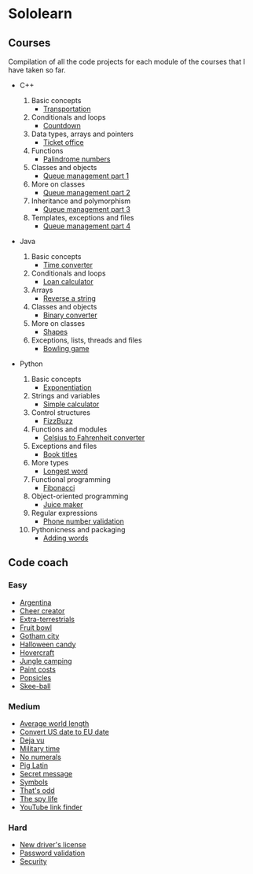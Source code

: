 # Sololearn

## Courses

Compilation of all the code projects for each module of the courses that I have taken so far.

- C++
  1. Basic concepts
		- [Transportation](https://github.com/HenestrosaConH/sololearn/tree/main/C%2B%2B/1.%20Basic%20concepts/Code%20project/Transportation)
	2. Conditionals and loops
		- [Countdown](https://github.com/HenestrosaConH/sololearn/tree/main/C%2B%2B/2.%20Conditionals%20and%20loops/Code%20project/Countdown)
	3. Data types, arrays and pointers
		- [Ticket office](https://github.com/HenestrosaConH/sololearn/tree/main/C%2B%2B/3.%20Data%20types%2C%20arrays%20and%20pointers/Code%20project/Ticket%20office)
	4. Functions
		- [Palindrome numbers](https://github.com/HenestrosaConH/sololearn/tree/main/C%2B%2B/4.%20Functions/Code%20project/Palindrome%20numbers)
	5. Classes and objects
		- [Queue management part 1](https://github.com/HenestrosaConH/sololearn/tree/main/C%2B%2B/5.%20Classes%20and%20objects/Code%20coach/Queue%20management%20part%201)
	6. More on classes
		- [Queue management part 2](https://github.com/HenestrosaConH/sololearn/tree/main/C%2B%2B/6.%20More%20on%20classes/Code%20project/Queue%20management%20part%202)
	7. Inheritance and polymorphism
		- [Queue management part 3](https://github.com/HenestrosaConH/sololearn/tree/main/C%2B%2B/7.%20Inheritance%20and%20polymorphism/Code%20project/Queue%20management%20part%203)
	8. Templates, exceptions and files
		- [Queue management part 4](https://github.com/HenestrosaConH/sololearn/tree/main/C%2B%2B/8.%20Templates%2C%20exceptions%20and%20files/Code%20project/Queue%20management%20part%204)

- Java
  1. Basic concepts
		- [Time converter](https://github.com/HenestrosaConH/sololearn/tree/main/Java/1.%20Basic%20concepts/Time%20converter)
	2. Conditionals and loops
		- [Loan calculator](https://github.com/HenestrosaConH/sololearn/tree/main/Java/2.%20Conditionals%20and%20loops/Loan%20calculator)
	3. Arrays
		- [Reverse a string](https://github.com/HenestrosaConH/sololearn/tree/main/Java/3.%20Arrays/Reverse%20a%20string)
	4. Classes and objects
		- [Binary converter](https://github.com/HenestrosaConH/sololearn/tree/main/Java/4.%20Classes%20and%20objects/Binary%20converter)
	5. More on classes
		- [Shapes](https://github.com/HenestrosaConH/sololearn/tree/main/Java/5.%20More%20on%20classes/Shapes)
	6. Exceptions, lists, threads and files
		- [Bowling game](https://github.com/HenestrosaConH/sololearn/tree/main/Java/6.%20Exceptions%2C%20lists%2C%20threads%20and%20files/Bowling%20game)

- Python
  1. Basic concepts
		- [Exponentiation](https://github.com/HenestrosaConH/sololearn/tree/main/Python/1.%20Basic%20concepts/Exponentiation)
	2. Strings and variables
		- [Simple calculator](https://github.com/HenestrosaConH/sololearn/tree/main/Python/2.%20Strings%20and%20variables/Simple%20calculator)
	3. Control structures
		- [FizzBuzz](https://github.com/HenestrosaConH/sololearn/tree/main/Python/3.%20Control%20structures/FizzBuzz)
	4. Functions and modules
		- [Celsius to Fahrenheit converter](https://github.com/HenestrosaConH/sololearn/tree/main/Python/4.%20Functions%20and%20modules/Celsius%20to%20Fahrenheit%20converter)
	5. Exceptions and files
		- [Book titles](https://github.com/HenestrosaConH/sololearn/tree/main/Python/5.%20Exceptions%20and%20files/Book%20titles)
	6. More types
		- [Longest word](https://github.com/HenestrosaConH/sololearn/tree/main/Python/6.%20More%20types/Longest%20word)
	7. Functional programming
		- [Fibonacci](https://github.com/HenestrosaConH/sololearn/tree/main/Python/7.%20Functional%20programming/Fibonacci)
	8. Object-oriented programming
		- [Juice maker](https://github.com/HenestrosaConH/sololearn/tree/main/Python/8.%20Object-oriented%20programming/Juice%20maker)
	9. Regular expressions 
		- [Phone number validation](https://github.com/HenestrosaConH/sololearn/tree/main/Python/9.%20Regular%20expressions/Phone%20number%20validation)
	10. Pythonicness and packaging
		- [Adding words](https://github.com/HenestrosaConH/sololearn/tree/main/Python/10.%20Pythonicness%20and%20packaging/Adding%20words)

## Code coach

### Easy

- [Argentina](https://github.com/HenestrosaConH/sololearn/tree/main/Code%20coach/Easy/Argentina)
- [Cheer creator](https://github.com/HenestrosaConH/sololearn/tree/main/Code%20coach/Easy/Cheer%20creator)
- [Extra-terrestrials](https://github.com/HenestrosaConH/sololearn/tree/main/Code%20coach/Easy/Extra-terrestrials)
- [Fruit bowl](https://github.com/HenestrosaConH/sololearn/tree/main/Code%20coach/Easy/Fruit%20bowl)
- [Gotham city](https://github.com/HenestrosaConH/sololearn/tree/main/Code%20coach/Easy/Gotham%20city)
- [Halloween candy](https://github.com/HenestrosaConH/sololearn/tree/main/Code%20coach/Easy/Halloween%20candy)
- [Hovercraft](https://github.com/HenestrosaConH/sololearn/tree/main/Code%20coach/Easy/Hovercraft)
- [Jungle camping](https://github.com/HenestrosaConH/sololearn/tree/main/Code%20coach/Easy/Jungle%20camping)
- [Paint costs](https://github.com/HenestrosaConH/sololearn/tree/main/Code%20coach/Easy/Paint%20costs)
- [Popsicles](https://github.com/HenestrosaConH/sololearn/tree/main/Code%20coach/Easy/Popsicles)
- [Skee-ball](https://github.com/HenestrosaConH/sololearn/tree/main/Code%20coach/Easy/Skee-ball)

### Medium

- [Average world length](https://github.com/HenestrosaConH/sololearn/tree/main/Code%20coach/Medium/Average%20world%20length)
- [Convert US date to EU date](https://github.com/HenestrosaConH/sololearn/tree/main/Code%20coach/Medium/Convert%20US%20date%20to%20EU%20date)
- [Deja vu](https://github.com/HenestrosaConH/sololearn/tree/main/Code%20coach/Medium/Deja%20vu)
- [Military time](https://github.com/HenestrosaConH/sololearn/tree/main/Code%20coach/Medium/Military%20time)
- [No numerals](https://github.com/HenestrosaConH/sololearn/tree/main/Code%20coach/Medium/No%20numerals)
- [Pig Latin](https://github.com/HenestrosaConH/sololearn/tree/main/Code%20coach/Medium/Pig%20Latin)
- [Secret message](https://github.com/HenestrosaConH/sololearn/tree/main/Code%20coach/Medium/Secret%20message)
- [Symbols](https://github.com/HenestrosaConH/sololearn/tree/main/Code%20coach/Medium/Symbols)
- [That's odd](https://github.com/HenestrosaConH/sololearn/tree/main/Code%20coach/Medium/That's%20odd)
- [The spy life](https://github.com/HenestrosaConH/sololearn/tree/main/Code%20coach/Medium/The%20spy%20life)
- [YouTube link finder](https://github.com/HenestrosaConH/sololearn/tree/main/Code%20coach/Medium/YouTube%20link%20finder)

### Hard

- [New driver's license](https://github.com/HenestrosaConH/sololearn/tree/main/Code%20coach/Hard/New%20driver's%20license)
- [Password validation](https://github.com/HenestrosaConH/sololearn/tree/main/Code%20coach/Hard/Password%20validation)
- [Security](https://github.com/HenestrosaConH/sololearn/tree/main/Code%20coach/Hard/Security)
